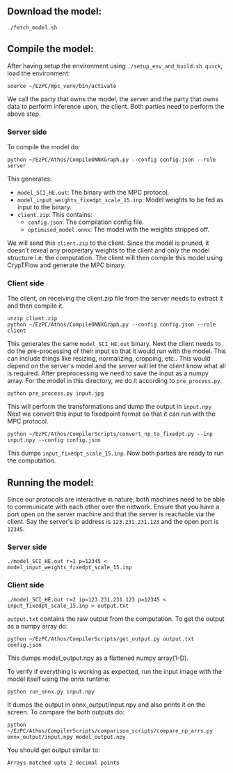 ## Download the model:
```
./fetch_model.sh
```

## Compile the model:
After having setup the environment using ```./setup_env_and_build.sh quick```,
load the environment:
```
source ~/EzPC/mpc_venv/bin/activate
```
We call the party that owns the model, the server and the party that owns data to perform inference upon, the client. Both parties need to perform the above step.

### Server side

To compile the model do:
```
python ~/EzPC/Athos/CompileONNXGraph.py --config config.json --role server
```
This generates:
- `model_SCI_HE.out`: The binary with the MPC protocol.
- `model_input_weights_fixedpt_scale_15.inp`: Model weights to be fed as input to the binary.
- `client.zip`: This contains:
   - `config.json`: The compilation config file.
   - `optimised_model.onnx`: The model with the weights stripped off.

We will send this `client.zip` to the client. Since the model is pruned, it doesn't reveal any propreitary weights to the client and only the model structure i.e. the computation. The client will then compile this model using CrypTFlow and generate the MPC binary.


### Client side

The client, on receiving the client.zip file from the server needs to extract it and then compile it.
```
unzip client.zip
python ~/EzPC/Athos/CompileONNXGraph.py --config config.json --role client

```
This generates the same `model_SCI_HE.out` binary. Next the client needs to do the pre-processing of their input so that it would run with the model. This can include things like resizing, normalizing, cropping, etc.. This would depend on the server's model and the server will let the client know what all is required. After preprocessing we need to save the input as a numpy array. For the model in this directory, we do it according to `pre_process.py`.
```
python pre_process.py input.jpg
```
This will perform the transformations and dump the output in `input.npy` Next we convert this input to fixedpoint format so that it can run with the MPC protocol.
```
python ~/EzPC/Athos/CompilerScripts/convert_np_to_fixedpt.py --inp input.npy --config config.json
```
This dumps `input_fixedpt_scale_15.inp`. Now both parties are ready to run the computation.

## Running the model:
Since our protocols are interactive in nature, both machines need to be able to communicate with each other over the network. Ensure that you have a port open on the server machine and that the server is reachable via the client. Say the server's ip address is `123.231.231.123` and the open port is `12345`.

### Server side
```
./model_SCI_HE.out r=1 p=12345 < model_input_weights_fixedpt_scale_15.inp
```
### Client side
```
./model_SCI_HE.out r=2 ip=123.231.231.123 p=12345 < input_fixedpt_scale_15.inp > output.txt
```
`output.txt` contains the raw output from the computation. To get the output as a numpy array do:
```
python ~/EzPC/Athos/CompilerScripts/get_output.py output.txt config.json
```
This dumps model_output.npy as a flattened numpy array(1-D).

To verify if everything is working as expected, run the input image with the model itself using the onnx runtime:
```
python run_onnx.py input.npy
```
It dumps the output in onnx_output/input.npy and also prints it on the screen. To compare the both outputs do:
```
python ~/EzPC/Athos/CompilerScripts/comparison_scripts/compare_np_arrs.py onnx_output/input.npy model_output.npy
```
You should get output similar to:
```
Arrays matched upto 2 decimal points
```
